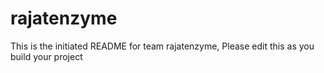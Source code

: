 # rajatenzyme
This is the initiated README for team rajatenzyme, Please edit this as you build your project
